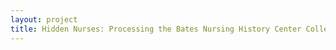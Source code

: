 ```yaml
--- 
layout: project 
title: Hidden Nurses: Processing the Bates Nursing History Center Collections
---
```



